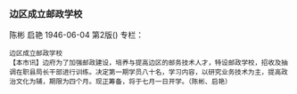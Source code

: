 ### 边区成立邮政学校
陈彬  启艳
1946-06-04
第2版()
专栏：

    边区成立邮政学校
    【本市讯】边府为了加强邮政建设，培养与提高边区的邮务技术人才，特设邮政学校，招收及抽调在职县局长干部进行训练。决定第一期学员八十名，学习内容，以研究业务技术为主，提高政治文化为辅，期限为四个月。现正筹备，将于七月一日开学。（陈彬、启艳）
